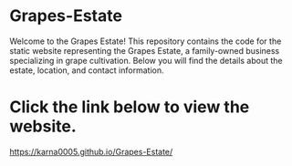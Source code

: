 # Grapes-Estate
Welcome to the Grapes Estate! This repository contains the code for the static website representing the Grapes Estate, a family-owned business specializing in grape cultivation. Below you will find the details about the estate, location, and contact information.
# Click the link below to view the website.
https://karna0005.github.io/Grapes-Estate/
